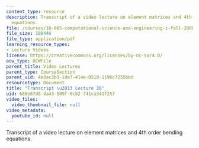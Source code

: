 ```yaml
---
content_type: resource
description: Transcript of a video lecture on element matrices and 4th order bending
  equations.
file: /courses/18-085-computational-science-and-engineering-i-fall-2008/680e67d8da43509f6cb2741ca341f257_18-085F08-L20.pdf
file_size: 108446
file_type: application/pdf
learning_resource_types:
- Lecture Videos
license: https://creativecommons.org/licenses/by-nc-sa/4.0/
ocw_type: OCWFile
parent_title: Video Lectures
parent_type: CourseSection
parent_uid: 4e3ac3b3-1de7-414e-0518-1196c7255bbd
resourcetype: Document
title: "Transcript \u2013 Lecture 20"
uid: 680e67d8-da43-509f-6cb2-741ca341f257
video_files:
  video_thumbnail_file: null
video_metadata:
  youtube_id: null
---
```

Transcript of a video lecture on element matrices and 4th order bending equations.
